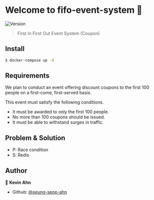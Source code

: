 # Welcome to fifo-event-system 👋
![Version](https://img.shields.io/badge/version-0.0.0-blue.svg?cacheSeconds=2592000)

> First In First Out Event System (Coupon)

## Install

```sh
$ docker-compose up -d
```

## Requirements


We plan to conduct an event offering discount coupons to the first 100 people on a first-come, first-served basis.

This event must satisfy the following conditions.

- It must be awarded to only the first 100 people.
- No more than 100 coupons should be issued.
- It must be able to withstand surges in traffic.

## Problem & Solution

- P: Race condition
- S: Redis

## Author

👤 **Kevin Ahn**

* Github: [@seung-seop-ahn](https://github.com/seung-seop-ahn)
